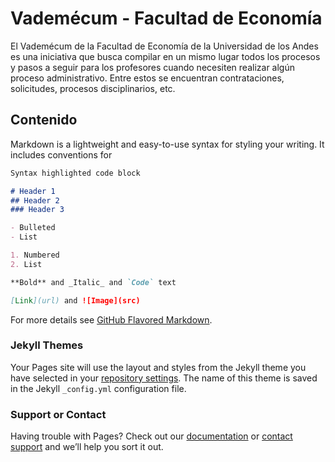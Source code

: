 # Vademécum - Facultad de Economía

El Vademécum de la Facultad de Economía de la Universidad de los Andes es una iniciativa que busca compilar en un mismo lugar todos los procesos y pasos a seguir para los profesores cuando necesiten realizar algún proceso administrativo. Entre estos se encuentran contrataciones, solicitudes, procesos disciplinarios, etc. 

## Contenido

Markdown is a lightweight and easy-to-use syntax for styling your writing. It includes conventions for

```markdown
Syntax highlighted code block

# Header 1
## Header 2
### Header 3

- Bulleted
- List

1. Numbered
2. List

**Bold** and _Italic_ and `Code` text

[Link](url) and ![Image](src)
```

For more details see [GitHub Flavored Markdown](https://guides.github.com/features/mastering-markdown/).

### Jekyll Themes

Your Pages site will use the layout and styles from the Jekyll theme you have selected in your [repository settings](https://github.com/direccioncede/vademecum/settings). The name of this theme is saved in the Jekyll `_config.yml` configuration file.

### Support or Contact

Having trouble with Pages? Check out our [documentation](https://docs.github.com/categories/github-pages-basics/) or [contact support](https://github.com/contact) and we’ll help you sort it out.
